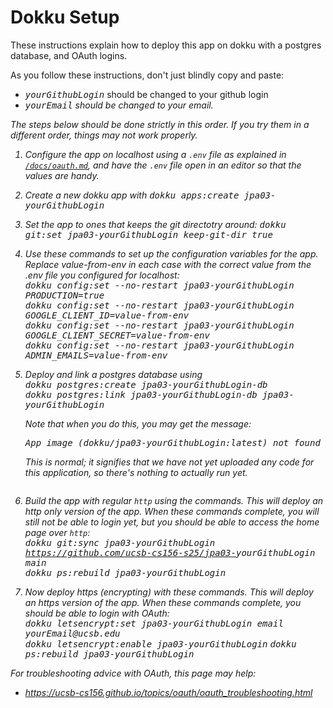 # Dokku Setup

These instructions explain how to deploy this app on dokku with a postgres database, and OAuth logins.

As you follow these instructions, don't just blindly copy and paste:
* <tt><i>yourGithubLogin</i></tt> should be changed to your github login
* <tt><i>yourEmail<i/></tt> should be changed to your email.

The steps below should be done *strictly in this order*. If you try them in a different order, things may not work properly.

1. Configure the app on localhost using a `.env` file as explained in [`/docs/oauth.md`](/docs/oauth.md), and have the `.env` file open in an editor so that the values are handy.
2. Create a new dokku app with <tt>dokku apps:create jpa03-<i>yourGithubLogin</i></tt>
3. Set the app to ones that keeps the git directotry around:
   <tt>dokku git:set jpa03-<i>yourGithubLogin</i> keep-git-dir true</tt>
4. Use these commands to set up the configuration variables for the app.  Replace *value-from-env* in each case with the correct value from the .env file you configured for localhost:<br />
   <tt>dokku config:set --no-restart jpa03-<i>yourGithubLogin</i> PRODUCTION=true</tt><br />
   <tt>dokku config:set --no-restart jpa03-<i>yourGithubLogin</i> GOOGLE_CLIENT_ID=<i>value-from-env</i></tt><br />
   <tt>dokku config:set --no-restart jpa03-<i>yourGithubLogin</i> GOOGLE_CLIENT_SECRET=<i>value-from-env</i></tt><br />
   <tt>dokku config:set --no-restart jpa03-<i>yourGithubLogin</i> ADMIN_EMAILS=<i>value-from-env</i></tt><br />
5. Deploy and link a postgres database using<br />
   <tt>dokku postgres:create jpa03-<i>yourGithubLogin</i>-db</tt><br />
   <tt>dokku postgres:link jpa03-<i>yourGithubLogin</i>-db jpa03-<i>yourGithubLogin</i> </tt> <br />

   Note that when you do this, you may get the message:
   
   <tt>App image (dokku/jpa03-yourGithubLogin</i>:latest) not found</tt>

   This is normal; it signifies that we have not yet uploaded any *code* for this application,
   so there's nothing to actually *run* yet.
   ```

7. Build the app with regular `http` using the commands.  This will deploy an http only version of the app. When these commands complete, *you will still not be able to login yet, but you should be able to access the home page over `http`*:<br />
   <tt>dokku git:sync jpa03-<i>yourGithubLogin</i> https://github.com/ucsb-cs156-s25/jpa03-<i>yourGithubLogin</i> main</tt><br />
   <tt>dokku ps:rebuild jpa03-<i>yourGithubLogin</i></tt><br />
8. Now deploy https (encrypting) with these commands.
   This will deploy an https  version of the app.
   When these commands complete, *you should be able to login with OAuth*:<br />
   <tt>dokku letsencrypt:set jpa03-<i>yourGithubLogin</i> email <i>yourEmail</i>@ucsb.edu</tt><br />
   <tt>dokku letsencrypt:enable jpa03-<i>yourGithubLogin</i></tt>
   <tt>dokku ps:rebuild jpa03-<i>yourGithubLogin</i></tt><br />

For troubleshooting advice with OAuth, this page may help:

* <https://ucsb-cs156.github.io/topics/oauth/oauth_troubleshooting.html>
